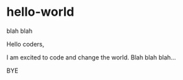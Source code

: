 # hello-world
blah blah

Hello coders,

I am excited to code and change the world. Blah blah blah...

BYE
